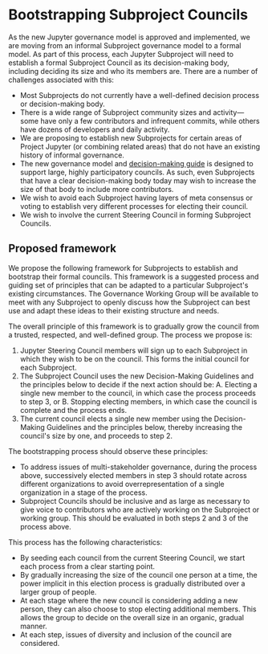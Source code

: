 # Bootstrapping Subproject Councils

As the new Jupyter governance model is approved and implemented, we are moving from an informal Subproject governance model to a formal model. As part of this process, each Jupyter Subproject will need to establish a formal Subproject Council as its decision-making body, including deciding its size and who its members are. There are a number of challenges associated with this:

- Most Subprojects do not currently have a well-defined decision process or decision-making body.
- There is a wide range of Subproject community sizes and activity&mdash;some have only a few contributors and infrequent commits, while others have dozens of developers and daily activity.
- We are proposing to establish new Subprojects for certain areas of Project Jupyter (or combining related areas) that do not have an existing history of informal governance.
- The new governance model and [decision-making guide](decision_making.md) is designed to support large, highly participatory councils. As such, even Subprojects that have a clear decision-making body today may wish to increase the size of that body to include more contributors.
- We wish to avoid each Subproject having layers of meta consensus or voting to establish very different processes for electing their council.
- We wish to involve the current Steering Council in forming Subproject Councils.

## Proposed framework

We propose the following framework for Subprojects to establish and bootstrap their formal councils. This framework is a suggested process and guiding set of principles that can be adapted to a particular Subproject's existing circumstances. The Governance Working Group will be available to meet with any Subproject to openly discuss how the Subproject can best use and adapt these ideas to their existing structure and needs.

The overall principle of this framework is to gradually grow the council from a trusted, respected, and well-defined group. The process we propose is:


1. Jupyter Steering Council members will sign up to each Subproject in which they wish to be on the council. This forms the initial council for each Subproject.
2. The Subproject Council uses the new Decision-Making Guidelines and the principles below to decide if the next action should be:
   A. Electing a single new member to the council, in which case the process proceeds to step 3, or
   B. Stopping electing members, in which case the council is complete and the process ends.
3. The current council elects a single new member using the Decision-Making Guidelines and the principles below, thereby increasing the council's size by one, and proceeds to step 2.

The bootstrapping process should observe these principles:
- To address issues of multi-stakeholder governance, during the process above, successively elected members in step 3 should rotate across different organizations to avoid overrepresentation of a single organization in a stage of the process.
- Subproject Councils should be inclusive and as large as necessary to give voice to contributors who are actively working on the Subproject or working group. This should be evaluated in both steps 2 and 3 of the process above.

This process has the following characteristics:

- By seeding each council from the current Steering Council, we start each process from a clear starting point.
- By gradually increasing the size of the council one person at a time, the power implicit in this election process is gradually distributed over a larger group of people.
- At each stage where the new council is considering adding a new person, they can also choose to stop electing additional members. This allows the group to decide on the overall size in an organic, gradual manner.
- At each step, issues of diversity and inclusion of the council are considered.
